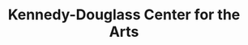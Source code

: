 ---
layout: repo
title: "Kennedy-Douglass Center for the Arts"
id: 10127
permalink: repos/10127/
---